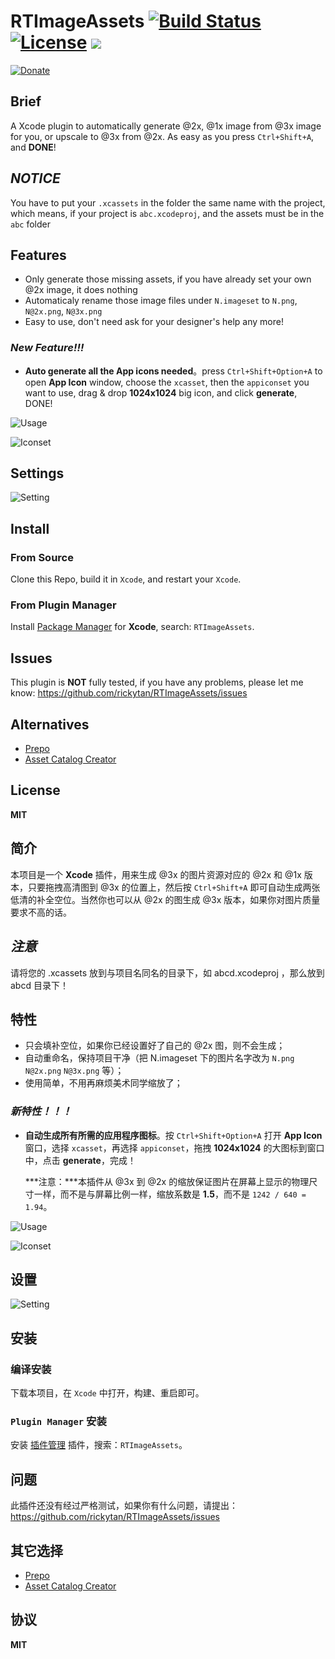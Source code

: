 RTImageAssets [![Build Status](https://travis-ci.org/rickytan/RTImageAssets.svg)](https://travis-ci.org/rickytan/RTImageAssets) [![License](http://img.shields.io/badge/license-MIT-yellowgreen.svg)](./LICENSE) [![](https://img.shields.io/gratipay/rickytan.svg)](https://gratipay.com/~rickytan/)
=============

[![Donate](https://www.paypalobjects.com/webstatic/en_US/btn/btn_donate_pp_142x27.png "Donate me a cup of coffee")](paypal://ricky_tan@live.cn "Donate me a cup of coffee")

Brief
---
A Xcode plugin to automatically generate @2x, @1x image from @3x image for you, or upscale to @3x from @2x. As easy as you press `Ctrl+Shift+A`, and **DONE**!

_NOTICE_
---
You have to put your `.xcassets` in the folder the same name with the project, which means, if your project is `abc.xcodeproj`, and the assets must be in the `abc` folder


Features
---
- Only generate those missing assets, if you have already set your own @2x image, it does nothing
- Automaticaly rename those image files under `N.imageset` to `N.png`, `N@2x.png`, `N@3x.png`
- Easy to use, don't need ask for your designer's help any more!

### _New Feature!!!_
- **Auto generate all the App icons needed**。press `Ctrl+Shift+Option+A` to open **App Icon** window, choose the  `xcasset`, then the `appiconset` you want to use, drag & drop **1024x1024** big icon, and click **generate**, DONE!

![Usage](./ScreenCap/usage.gif)

![Iconset](./ScreenCap/iconset-gen.gif)

Settings
---
![Setting](./ScreenCap/p.png)

Install
---

### From Source
Clone this Repo, build it in `Xcode`, and restart your `Xcode`.

### From Plugin Manager
Install [Package Manager](http://alcatraz.io/) for **Xcode**, search: `RTImageAssets`.

Issues
---
This plugin is **NOT** fully tested, if you have any problems, please let me know: <https://github.com/rickytan/RTImageAssets/issues>

Alternatives
---
+ [Prepo](http://wearemothership.com/work/prepo/)
+ [Asset Catalog Creator](https://itunes.apple.com/us/app/asset-catalog-creator-app/id809625456?mt=12)


License
---
**MIT**


简介
---
本项目是一个 **Xcode** 插件，用来生成 @3x 的图片资源对应的 @2x 和 @1x 版本，只要拖拽高清图到 @3x 的位置上，然后按 `Ctrl+Shift+A` 即可自动生成两张低清的补全空位。当然你也可以从 @2x 的图生成 @3x 版本，如果你对图片质量要求不高的话。

_注意_
---
请将您的 .xcassets 放到与项目名同名的目录下，如 abcd.xcodeproj ，那么放到 abcd 目录下！

特性
---
- 只会填补空位，如果你已经设置好了自己的 @2x 图，则不会生成；
- 自动重命名，保持项目干净（把 N.imageset 下的图片名字改为 `N.png` `N@2x.png` `N@3x.png` 等）；
- 使用简单，不用再麻烦美术同学缩放了；

### _新特性！！！_
- **自动生成所有所需的应用程序图标**。按 `Ctrl+Shift+Option+A` 打开 **App Icon** 窗口，选择 `xcasset`，再选择 `appiconset`，拖拽 **1024x1024** 的大图标到窗口中，点击 **generate**，完成！

    ***注意：***本插件从 @3x 到 @2x 的缩放保证图片在屏幕上显示的物理尺寸一样，而不是与屏幕比例一样，缩放系数是 **1.5**，而不是 `1242 / 640 = 1.94`。

![Usage](./ScreenCap/usage.gif)

![Iconset](./ScreenCap/iconset-gen.gif)

设置
---
![Setting](./ScreenCap/p.png)

安装
---

### 编译安装
下载本项目，在 `Xcode` 中打开，构建、重启即可。

### `Plugin Manager` 安装
安装 [插件管理](http://alcatraz.io/) 插件，搜索：`RTImageAssets`。

问题
---
此插件还没有经过严格测试，如果你有什么问题，请提出：<https://github.com/rickytan/RTImageAssets/issues>

其它选择
---
+ [Prepo](http://wearemothership.com/work/prepo/)
+ [Asset Catalog Creator](https://itunes.apple.com/us/app/asset-catalog-creator-app/id809625456?mt=12)

协议
---
**MIT**

